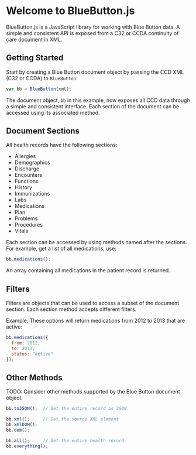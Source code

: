 # Welcome to BlueButton.js

BlueButton.js is a JavaScript library for working with Blue Button data. A simple and consistent API is exposed from a C32 or CCDA continuity of care document in XML.

## Getting Started

Start by creating a Blue Button document object by passing the CCD XML (C32 or CCDA) to `BlueButton`:

```javascript
var bb = BlueButton(xml);
```

The document object, `bb` in this example, now exposes all CCD data through a simple and consistent interface. Each section of the document can be accessed using its associated method.

## Document Sections

All health records have the following sections:

- Allergies
- Demographics
- Discharge
- Encounters
- Functions
- History
- Immunizations
- Labs
- Medications
- Plan
- Problems
- Procedures
- Vitals

Each section can be accessed by using methods named after the sections. For example, get a list of all medications, use:

```javascript
bb.medications();
```

An array containing all medications in the patient record is returned.

## Filters

Filters are objects that can be used to access a subset of the document section. Each section method accepts different filters.

Example: These options will return medications from 2012 to 2013 that are active:

```javascript
bb.medications({
  from: 2012,
  to: 2013,
  status: "active"
});
```

## Other Methods

TODO: Consider other methods supported by the Blue Button document object.

```javascript
bb.toJSON();  // Get the entire record as JSON

bb.xml();     // Get the source XML element
bb.xmlDOM();
bb.dom();

bb.all();     // Get the entire health record
bb.everything();
```




